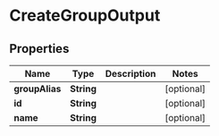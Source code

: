

# CreateGroupOutput


## Properties

Name | Type | Description | Notes
------------ | ------------- | ------------- | -------------
**groupAlias** | **String** |  |  [optional]
**id** | **String** |  |  [optional]
**name** | **String** |  |  [optional]



